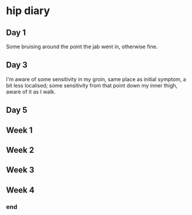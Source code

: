 # hip diary

## Day 1

Some bruising around the point the jab went in, otherwise fine.

## Day 3

I'm aware of some sensitivity in my groin, same place as initial symptom, a bit less localised; 
some sensitivity from that point down my inner thigh, aware of it as I walk.

## Day 5

## Week 1

## Week 2

## Week 3

## Week 4

### end

